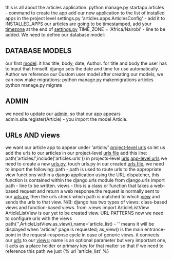 this is all about the articles application.
    python manage.py startapp articles - command to create the app
add our new application to the list of installed apps in the project level settings.py
    'articles.apps.ArticlesConfig' - add it to INSTALLED_APPS
our articles are going to be timestamped, add your [timezone](https://en.wikipedia.org/wiki/List_of_tz_database_time_zones) at the end of [settings.py](../news_project/settings.py)
    TIME_ZONE = 'Africa/Nairobi' - line to be added.
We need to  define our database model:
 ## DATABASE MODELS
 our first [model](models.py):
    it has title, body, date, Author.
    for title and body the user has to input that himself.
    django sets the date and time for use automatically.
    Author we reference our Custom user model
after creating our models, we can now make migrations:
    python manage.py makemigrations articles
    python manage.py migrate

## ADMIN
we need to update our [admin](admin.py), so that our app appears
    admin.site.register(Article) - you import the model Article.

## URLs AND views
we want our article app to appear under 'article/'
[project-level urls](../news_project/urls.py)
    so let us add the urls to our articles in our project-level [urls file](../news_project/urls.py)
    add this line:
    path('articles/',include('articles.urls')) in projects-level [urls](../news_project/urls.py)
[app-level urls](./urls.py)
    we need to create a new [urls.py](./urls.py), touch urls.py
    in our created [urls file](./urls.py), we need to import the following:
        path - path is used to route urls to the appropriate view functions within a django application using the URL-dispatcher, this function is contained within the django.urls module
            from django.urls import path - line to be written.
        views - this is a class or function that takes a web-based request and return a web response.the request is normally sent to our [urls.py](./urls.py), then the urls check which path is matched to which [view](./views.py) and sends the urls to that view.
        N/B: django has two types of views: class-based views and function-based views.
            from .views import ArticleListView
            ArticleListView is our yet to be created view.
URL-PATTERNS
    now we need to configure urls with the views
    path('',ArticleListView.as_view(),name='article_list) - '' means it will be displayed when 'article/' page is requested; as_view() is the main entrance-point in the request-response cycle in case of generic views. it connects our [urls](./urls.py) to our [views](./views.py); name is an optional parameter but very important one, it acts as a place holder or primary key for that matter so that if we need to reference this path we just {% url 'article_list' %}
